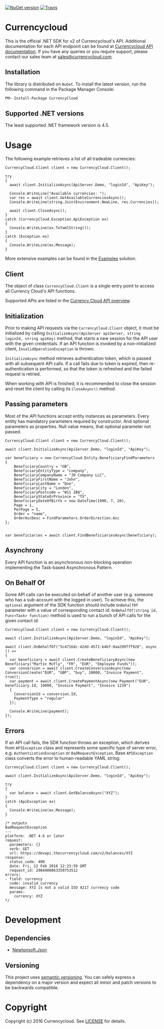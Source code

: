 [![NuGet version](https://img.shields.io/nuget/v/CurrencyCloud.svg)](https://www.nuget.org/packages/CurrencyCloud/) [![Travis](https://img.shields.io/travis/CurrencyCloud/currencycloud-net.svg)](https://travis-ci.org/CurrencyCloud/currencycloud-net)

# Currencycloud

This is the official .NET SDK for v2 of Currencycloud's API. Additional documentation for each API endpoint can be found at [Currencycloud API documentation][introduction]. If you have any queries or you require support, please contact our sales team at sales@currencycloud.com.

## Installation

The library is distributed on `NuGet`. To install the latest version, run the following command in the Package Manager Console: 

``` sh
PM> Install-Package CurrencyCloud
```

## Supported .NET versions

The least supported .NET framework version is 4.5.

# Usage

The following example retrieves a list of all tradeable currencies:

```
CurrencyCloud.Client client = new CurrencyCloud.Client();

try
{
  await client.InitializeAsync(ApiServer.Demo, "loginId", "ApiKey");

  Console.WriteLine("Available currencies: ");
  var res = await client.GetAvailableCurrenciesAsync();
  Console.WriteLine(string.Join(Environment.NewLine, res.Currencies));
  
  await client.CloseAsync();
}
catch (CurrencyCloud.Exception.ApiException ex)
{
  Console.WriteLine(ex.ToYamlString());
}
catch (Exception ex)
{
  Console.WriteLine(ex.Message);
}
```
More extensive examples can be found in the [Examples] solution.

## Client

The object of class `CurrencyCloud.Client` is a single entry point to access all Currency Cloud's API functions.

Supported APIs are listed in the [Currency Cloud API overview][overview].

## Initialization

Prior to making API requests via the `CurrencyCloud.Client` object, it must be initialized by calling `InitializeAsync(ApiServer apiServer, string loginId, string apiKey)` method, that starts a new session for the API user with the given credentials. If an API function is invoked by a non-initialized client, `InvalidOperationException` is thrown.

`InitializeAsync` method retrieves authentication token, which is passed with all subsequent API calls. If a call fails due to token is expired, then re-authentication is performed, so that the token is refreshed and the failed request is retried.

When working with API is finished, it is recommended to close the session and reset the client by calling its `CloseAsync()` method.

## Passing parameters

Most of the API functions accept entity instances as parameters. Every entity has mandatory parameters required by constructor. And optional parameters as properties. Null value means, that optional parameter not passed.

```
CurrencyCloud.Client client = new CurrencyCloud.Client();

await client.InitializeAsync(ApiServer.Demo, "loginId", "ApiKey");

var beneficiary = new CurrencyCloud.Entity.BeneficiaryFindParameters
{
    BeneficiaryCountry = "GB",
    BeneficiaryEntityType = "company",
    BeneficiaryCompanyName = "JD Company LLC",
    BeneficiaryFirstName = "John",
    BeneficiaryLastName = "Doe",
    BeneficiaryCity = "London",
    BeneficiaryPostcode = "W11 2BQ",
    BeneficiaryStateOrProvince = "TX",
    BeneficiaryDateOfBirth = new DateTime(1990, 7, 20),
    Page = 1,
    PerPage = 5,
    Order = "name",
    OrderAscDesc = FindParameters.OrderDirection.Asc
};


var beneficiaries = await client.FindBeneficiariesAsync(beneficiary);
```

## Asynchrony

Every API function is an asynchronous non-blocking operation implementing the Task-based Asynchronous Pattern.

## On Behalf Of

Some API calls can be executed on behalf of another user (e.g. someone who has a sub-account with the logged in user). To achieve this, the `optional` argument of the SDK function should include `OnBehalfOf` parameter with a value of corresponding contact id:
`OnBehalfOf(string id, Func<Task> function)` method is used to run a bunch of API calls for the given contact id:

```
CurrencyCloud.Client client = new CurrencyCloud.Client();

await client.InitializeAsync(ApiServer.Demo, "loginId", "ApiKey");

await client.OnBehalfOf("5c4716dc-42dd-4571-b4bf-0aa299fff928", async () =>
{
  var beneficiary = await client.CreateBeneficiaryAsync(new Beneficiary("Martin McFly", "FR", "EUR", "Employee Funds"));
  var conversion = await client.CreateConversionAsync(new ConversionCreate("EUR", "GBP", "buy", 10000, "Invoice Payment", true));
  var payment = await client.CreatePaymentAsync(new Payment("EUR", beneficiary.Id, 10000, "Invoice Payment", "Invoice 1234")
  {
    ConversionId = conversion.Id,
    PaymentType = "regular"
  });

  Console.WriteLine(payment);
});
```
## Errors

If an API call fails, the SDK function throws an exception, which derives from `APIException` class and represents some specific type of server error, e.g. `AuthenticationException` or `BadRequestException`.
Base `APIException` class converts the error to human-readable YAML string:

```
CurrencyCloud.Client client = new CurrencyCloud.Client();

await client.InitializeAsync(ApiServer.Demo, "loginId", "ApiKey");

try
{
  var balance = await client.GetBalanceAsync("XYZ");
}
catch (ApiException ex)
{
  Console.WriteLine(ex.Message);
}

/* outputs
BadRequestException
---
platform: .NET 4.6 or later
request:
  parameters: {}
  verb: GET
  url: https://devapi.thecurrencycloud.com/v2/balances/XYZ
response:
  status_code: 400
  date: Fri, 12 Feb 2016 12:23:59 GMT
  request_id: 2984400063350753512
errors:
- field: currency
  code: invalid_currency
  message: XYZ is not a valid ISO 4217 currency code
  params:
    currency: XYZ
*/
```
# Development

## Dependencies

* [Newtonsoft.Json][newtonsoft]

## Versioning

This project uses [semantic versioning][semver]. You can safely express a dependency on a major version and expect all minor and patch versions to be backwards compatible.

# Copyright

Copyright (c) 2016 Currencycloud. See [LICENSE][license] for details.

[introduction]: https://developer.currencycloud.com/documentation/getting-started/introduction
[overview]:     https://developer.currencycloud.com/documentation/api-docs/overview/
[examples]:     Examples
[newtonsoft]:   https://www.nuget.org/packages/Newtonsoft.Json/
[semver]:       http://semver.org/
[license]:      LICENSE.md
